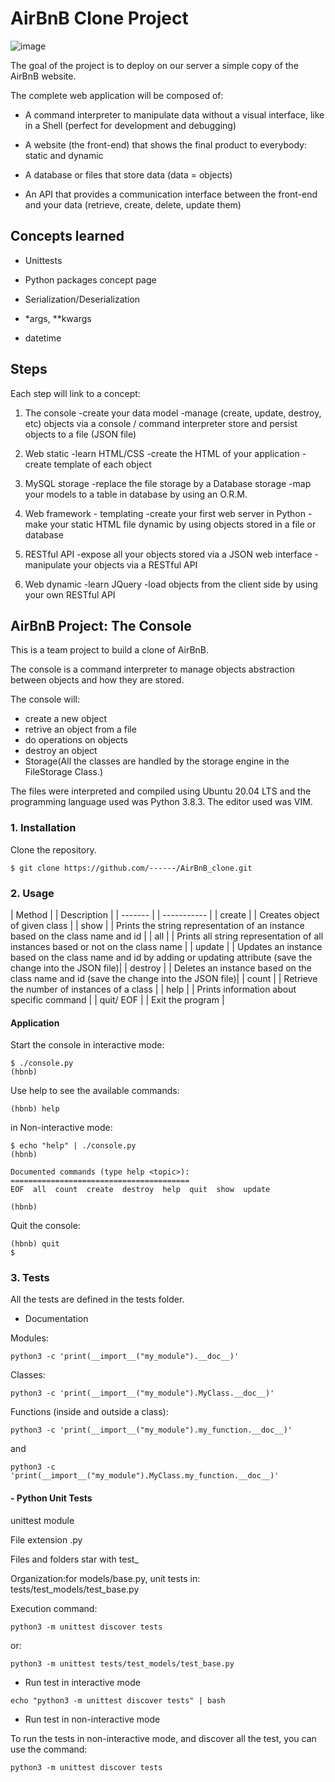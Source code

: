 # **AirBnB Clone Project**
![image](https://user-images.githubusercontent.com/99338832/224989645-2aa6247d-7b73-48bd-b755-2149e45582c1.png)


The goal of the project is to deploy on our server a simple copy of the AirBnB website.

The complete web application will be composed of:

- A command interpreter to manipulate data without a visual interface, like in a Shell (perfect for development and debugging)

- A website (the front-end) that shows the final product to everybody: static and dynamic

- A database or files that store data (data = objects)

- An API that provides a communication interface between the front-end and your data (retrieve, create, delete, update them)


## **Concepts learned**

- Unittests

- Python packages concept page

- Serialization/Deserialization

- *args, **kwargs

- datetime


## **Steps**

Each step will link to a concept:

1. The console
-create your data model
-manage (create, update, destroy, etc) objects via a console / command interpreter
store and persist objects to a file (JSON file)

2. Web static
-learn HTML/CSS
-create the HTML of your application
-create template of each object

3. MySQL storage
-replace the file storage by a Database storage
-map your models to a table in database by using an O.R.M.

4. Web framework - templating
-create your first web server in Python
-make your static HTML file dynamic by using objects stored in a file or database

5. RESTful API
-expose all your objects stored via a JSON web interface
-manipulate your objects via a RESTful API

6. Web dynamic
-learn JQuery
-load objects from the client side by using your own RESTful API



## **AirBnB Project: The Console**

This is a team project to build a clone of AirBnB.

The console is a command interpreter to manage objects abstraction between objects and how they are stored.

The console will:

- create a new object
- retrive an object from a file
- do operations on objects
- destroy an object
- Storage(All the classes are handled by the storage engine in the FileStorage Class.)

The files were interpreted and compiled using Ubuntu 20.04 LTS and the  programming language used was Python 3.8.3. 
The editor used was VIM.


### 1. **Installation**

Clone the repository.
```
$ git clone https://github.com/------/AirBnB_clone.git
```

### 2. **Usage**

| Method | | Description | 
| ------- | | ----------- |
| create | | Creates object of given class |
| show | | Prints the string representation of an instance based on the class name and id |
| all | | Prints all string representation of all instances based or not on the class name |
| update | | Updates an instance based on the class name and id by adding or updating attribute (save the change into the JSON file)|
| destroy | | Deletes an instance based on the class name and id (save the change into the JSON file)|
| count | | Retrieve the number of instances of a class |
| help | | Prints information about specific command |
| quit/ EOF | |	Exit the program |

####  Application
Start the console in interactive mode:
```
$ ./console.py
(hbnb)
```
Use help to see the available commands:
```
(hbnb) help
```

in Non-interactive mode:

```
$ echo "help" | ./console.py
(hbnb)

Documented commands (type help <topic>):
========================================
EOF  all  count  create  destroy  help  quit  show  update

(hbnb)
```
Quit the console:
```
(hbnb) quit
$
```

### 3. **Tests**
All the tests are defined in the tests folder.

- Documentation

Modules:
```
python3 -c 'print(__import__("my_module").__doc__)'
```
Classes:
```
python3 -c 'print(__import__("my_module").MyClass.__doc__)'
```
Functions (inside and outside a class):
```
python3 -c 'print(__import__("my_module").my_function.__doc__)'
```
and
```
python3 -c 'print(__import__("my_module").MyClass.my_function.__doc__)'
```

#### - Python Unit Tests

unittest module

File extension .py

Files and folders star with test_

Organization:for models/base.py, unit tests in: tests/test_models/test_base.py

Execution command: 

```
python3 -m unittest discover tests
```

or:
```
python3 -m unittest tests/test_models/test_base.py
```

- Run test in interactive mode

```
echo "python3 -m unittest discover tests" | bash
```

- Run test in non-interactive mode

To run the tests in non-interactive mode, and discover all the test, you can use the command:

```
python3 -m unittest discover tests
```
